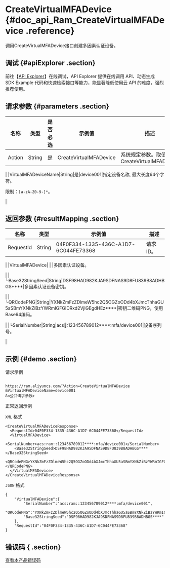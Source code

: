 # CreateVirtualMFADevice {#doc_api_Ram_CreateVirtualMFADevice .reference}

调用CreateVirtualMFADevice接口创建多因素认证设备。

## 调试 {#apiExplorer .section}

前往【[API Explorer](https://api.aliyun.com/#product=Ram&api=CreateVirtualMFADevice)】在线调试，API Explorer 提供在线调用 API、动态生成 SDK Example 代码和快速检索接口等能力，能显著降低使用云 API 的难度，强烈推荐使用。

## 请求参数 {#parameters .section}

|名称|类型|是否必选|示例值|描述|
|--|--|----|---|--|
|Action|String|是|CreateVirtualMFADevice|系统规定参数。取值：CreateVirtualMFADevice

 |
|VirtualMFADeviceName|String|是|device001|指定设备名称, 最大长度64个字符。

 限制：`[a-zA-Z0-9-]*`。

 |

## 返回参数 {#resultMapping .section}

|名称|类型|示例值|描述|
|--|--|---|--|
|RequestId|String|04F0F334-1335-436C-A1D7-6C044FE73368|请求ID。

 |
|VirtualMFADevice| | |多因素认证设备。

 |
|└Base32StringSeed|String|DSF98HAD982KJA9SDFNAS9D8FU839B8ADHBGS\*\*\*\*|多因素认证设备密钥。

 |
|└QRCodePNG|String|YXNkZmFzZDlmeW5hc2Q5OGZoODd4bXJmcThhaGU5aSBmYXNkZiBzYWRmIGFGIDRxd2VjIGEgdHEz\*\*\*\*|密钥二维码PNG，使用Base64编码。

 |
|└SerialNumber|String|acs:ram::123456789012\*\*\*\*:mfa/device001|设备序列号。

 |

## 示例 {#demo .section}

请求示例

``` {#request_demo}

https://ram.aliyuncs.com/?Action=CreateVirtualMFADevice
&VirtualMFADeviceName=device001
&<公共请求参数>

```

正常返回示例

`XML` 格式

``` {#xml_return_success_demo}
<CreateVirtualMFADeviceResponse>
  <RequestId>04F0F334-1335-436C-A1D7-6C044FE73368</RequestId>
  <VirtualMFADevice>
    <SerialNumber>acs:ram::123456789012****:mfa/device001</SerialNumber>
    <Base32StringSeed>DSF98HAD982KJA9SDFNAS9D8FU839B8ADHBGS****</Base32StringSeed>
    <QRCodePNG>YXNkZmFzZDlmeW5hc2Q5OGZoODd4bXJmcThhaGU5aSBmYXNkZiBzYWRmIGFGIDRxd2VjIGEgdHEz****</QRCodePNG>
  </VirtualMFADevice>
</CreateVirtualMFADeviceResponse>

```

`JSON` 格式

``` {#json_return_success_demo}
{
	"VirtualMFADevice":{
		"SerialNumber":"acs:ram::123456789012****:mfa/device001",
		"QRCodePNG":"YXNkZmFzZDlmeW5hc2Q5OGZoODd4bXJmcThhaGU5aSBmYXNkZiBzYWRmIGFGIDRxd2VjIGEgdHEz****",
		"Base32StringSeed":"DSF98HAD982KJA9SDFNAS9D8FU839B8ADHBGS****"
	},
	"RequestId":"04F0F334-1335-436C-A1D7-6C044FE73368"
}
```

## 错误码 { .section}

[查看本产品错误码](https://error-center.aliyun.com/status/product/Ram)

